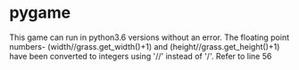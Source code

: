 # pygame


This game can run in python3.6 versions without an error. The floating point numbers- 
(width//grass.get_width()+1) and (height//grass.get_height()+1) have been converted to integers using '//' instead of '/'. Refer to line 56
